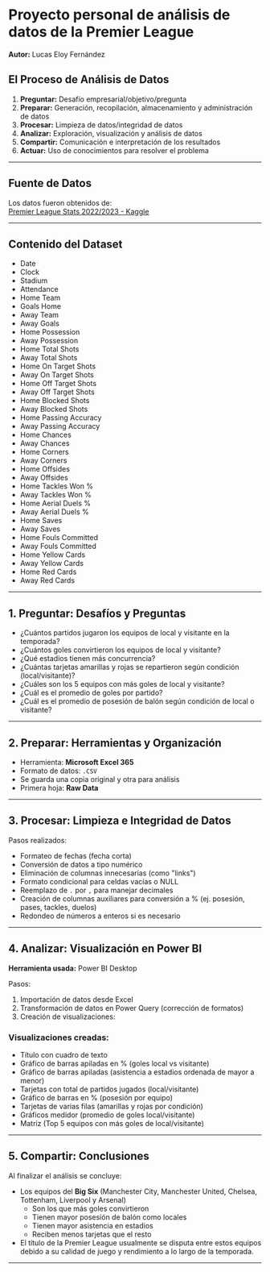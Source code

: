 # Proyecto personal de análisis de datos de la Premier League

**Autor:** Lucas Eloy Fernández

## El Proceso de Análisis de Datos

1. **Preguntar:** Desafío empresarial/objetivo/pregunta  
2. **Preparar:** Generación, recopilación, almacenamiento y administración de datos  
3. **Procesar:** Limpieza de datos/integridad de datos  
4. **Analizar:** Exploración, visualización y análisis de datos  
5. **Compartir:** Comunicación e interpretación de los resultados  
6. **Actuar:** Uso de conocimientos para resolver el problema

---

## Fuente de Datos

Los datos fueron obtenidos de:  
[Premier League Stats 2022/2023 - Kaggle](https://www.kaggle.com/datasets/thamersekhri/premier-league-stats-2022-2023)

---

## Contenido del Dataset

- Date  
- Clock  
- Stadium  
- Attendance  
- Home Team  
- Goals Home  
- Away Team  
- Away Goals  
- Home Possession  
- Away Possession  
- Home Total Shots  
- Away Total Shots  
- Home On Target Shots  
- Away On Target Shots  
- Home Off Target Shots  
- Away Off Target Shots  
- Home Blocked Shots  
- Away Blocked Shots  
- Home Passing Accuracy  
- Away Passing Accuracy  
- Home Chances  
- Away Chances  
- Home Corners  
- Away Corners  
- Home Offsides  
- Away Offsides  
- Home Tackles Won %  
- Away Tackles Won %  
- Home Aerial Duels %  
- Away Aerial Duels %  
- Home Saves  
- Away Saves  
- Home Fouls Committed  
- Away Fouls Committed  
- Home Yellow Cards  
- Away Yellow Cards  
- Home Red Cards  
- Away Red Cards

---

## 1. Preguntar: Desafíos y Preguntas

- ¿Cuántos partidos jugaron los equipos de local y visitante en la temporada?  
- ¿Cuántos goles convirtieron los equipos de local y visitante?  
- ¿Qué estadios tienen más concurrencia?  
- ¿Cuántas tarjetas amarillas y rojas se repartieron según condición (local/visitante)?  
- ¿Cuáles son los 5 equipos con más goles de local y visitante?  
- ¿Cuál es el promedio de goles por partido?  
- ¿Cuál es el promedio de posesión de balón según condición de local o visitante?

---

## 2. Preparar: Herramientas y Organización

- Herramienta: **Microsoft Excel 365**  
- Formato de datos: `.CSV`  
- Se guarda una copia original y otra para análisis  
- Primera hoja: **Raw Data**

---

## 3. Procesar: Limpieza e Integridad de Datos

Pasos realizados:

- Formateo de fechas (fecha corta)  
- Conversión de datos a tipo numérico  
- Eliminación de columnas innecesarias (como "links")  
- Formato condicional para celdas vacías o NULL  
- Reemplazo de `.` por `,` para manejar decimales  
- Creación de columnas auxiliares para conversión a % (ej. posesión, pases, tackles, duelos)  
- Redondeo de números a enteros si es necesario  

---

## 4. Analizar: Visualización en Power BI

**Herramienta usada:** Power BI Desktop

Pasos:

1. Importación de datos desde Excel  
2. Transformación de datos en Power Query (corrección de formatos)  
3. Creación de visualizaciones:

### Visualizaciones creadas:
- Título con cuadro de texto  
- Gráfico de barras apiladas en % (goles local vs visitante)  
- Gráfico de barras apiladas (asistencia a estadios ordenada de mayor a menor)  
- Tarjetas con total de partidos jugados (local/visitante)  
- Gráfico de barras en % (posesión por equipo)  
- Tarjetas de varias filas (amarillas y rojas por condición)  
- Gráficos medidor (promedio de goles local/visitante)  
- Matriz (Top 5 equipos con más goles de local/visitante)

---

## 5. Compartir: Conclusiones

Al finalizar el análisis se concluye:

- Los equipos del **Big Six** (Manchester City, Manchester United, Chelsea, Tottenham, Liverpool y Arsenal)  
  - Son los que más goles convirtieron  
  - Tienen mayor posesión de balón como locales  
  - Tienen mayor asistencia en estadios  
  - Reciben menos tarjetas que el resto  
- El título de la Premier League usualmente se disputa entre estos equipos debido a su calidad de juego y rendimiento a lo largo de la temporada.

---


